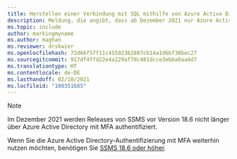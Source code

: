 ```yaml
---
title: Herstellen einer Verbindung mit SQL mithilfe von Azure Active Directory (Azure AD) mit SSMS 18.6 und höher
description: Meldung, die angibt, dass ab Dezember 2021 nur Azure Active Directory (Azure AD) mit SSMS 18.6 und höher verwendet werden kann
ms.topic: include
author: markingmyname
ms.author: maghan
ms.reviewer: drskwier
ms.openlocfilehash: 72d66f57f11c45592362887cb14a1d6bf38bec27
ms.sourcegitcommit: 917df4ffd22e4a229af7dc481dcce3ebba0aa4d7
ms.translationtype: HT
ms.contentlocale: de-DE
ms.lasthandoff: 02/10/2021
ms.locfileid: "100351685"
---
```

> [!NOTE]
> Im Dezember 2021 werden Releases von SSMS vor Version 18.6 nicht länger über Azure Active Directory mit MFA authentifiziert.
>
> Wenn Sie die Azure Active Directory-Authentifizierung mit MFA weiterhin nutzen möchten, benötigen Sie [SSMS 18.6 oder höher](../ssms/download-sql-server-management-studio-ssms.md).
